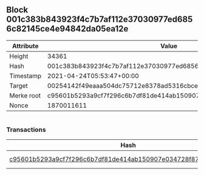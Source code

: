 ## Block 001c383b843923f4c7b7af112e37030977ed6856c82145ce4e94842da05ea12e

Attribute | Value
--- | ---
Height | 34361
Hash | 001c383b843923f4c7b7af112e37030977ed6856c82145ce4e94842da05ea12e
Timestamp | 2021-04-24T05:53:47+00:00
Target | 00254142f49eaaa504dc75712e8378ad5316cbcead634704b3734b6271167cc4
Merke root | c95601b5293a9cf7f296c6b7df81de414ab150907e034728f875ded126fb73a9
Nonce | 1870011611

```

```

### Transactions

Hash | Amount
--- | ---
[c95601b5293a9cf7f296c6b7df81de414ab150907e034728f875ded126fb73a9](c95601b5293a9cf7f296c6b7df81de414ab150907e034728f875ded126fb73a9.md) | 10.00000000 SKEPTI 
